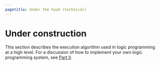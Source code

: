 ```yaml
---
pagetitle: Under the hood (technical)
---
```

# Under construction

This section describes the execution algorithm used in logic programming at a high level.  For a discussion of how to implement your own logic programming system, see [Part II](part_ii).